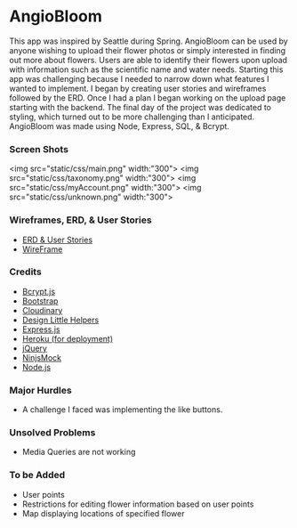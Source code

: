 # AngioBloom

This app was inspired by Seattle during Spring. AngioBloom can be used by anyone wishing to upload their flower photos or simply interested in finding out more about flowers.  Users are able to identify their flowers upon upload with information such as the scientific name and water needs.
Starting this app was challenging because I needed to narrow down what features I wanted to implement.  I began by creating user stories and wireframes followed by the ERD.  Once I had a plan I began working on the upload page starting with the backend.  The final day of the project was dedicated to styling, which turned out to be more challenging than I anticipated.  AngioBloom was made using Node, Express, SQL, & Bcrypt.

### Screen Shots
<img src="static/css/main.png" width:"300">
<img src="static/css/taxonomy.png" width:"300">
<img src="static/css/myAccount.png" width:"300">
<img src="static/css/unknown.png" width:"300">


### Wireframes, ERD, & User Stories
* [ERD & User Stories](https://drive.google.com/file/d/0Byyh80k7pOFNRGctSk5na1Rwb2M/view?usp=sharing)
* [WireFrame](https://ninjamock.com/Designer/Workplace)

### Credits
* [Bcrypt.js](https://www.npmjs.com/package/bcryptjs)
* [Bootstrap](getbootstrap.com)
* [Cloudinary](cloudinary.com)
* [Design Little Helpers](http://www.sabinanore.com/design/html-special-symbols/)
* [Express.js](http://expressjs.com)
* [Heroku (for deployment)](http://heroku.com)
* [jQuery](jquery.com)
* [NinjsMock](https://ninjamock.com/)
* [Node.js](http://nodejs.org)

### Major Hurdles
* A challenge I faced was implementing the like buttons.

### Unsolved Problems
* Media Queries are not working

### To be Added
* User points
* Restrictions for editing flower information based on user points
* Map displaying locations of specified flower
